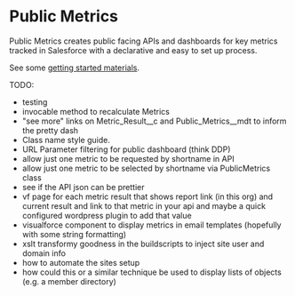 # Public Metrics

Public Metrics creates public facing APIs and dashboards for key metrics tracked in Salesforce with a declarative and easy to set up process.

See some [getting started materials](https://dl.dropboxusercontent.com/spa/q8pc7mthv83x9i1/public-metrics-basics/index.html).

TODO:
* testing
* invocable method to recalculate Metrics
* "see more" links on Metric_Result__c and Public_Metrics__mdt to inform the pretty dash
* Class name style guide.
* URL Parameter filtering for public dashboard (think DDP)
* allow just one metric to be requested by shortname in API
* allow just one metric to be selected by shortname via PublicMetrics class
* see if the API json can be prettier
* vf page for each metric result that shows report link (in this org) and current result and link to that metric in your api and maybe a quick configured wordpress plugin to add that value
* visualforce component to display metrics in email templates (hopefully with some string formatting)
* xslt transformy goodness in the buildscripts to inject site user and domain info
* how to automate the sites setup
* how could this or a similar technique be used to display lists of objects (e.g. a member directory)
